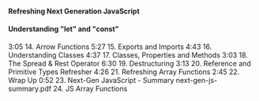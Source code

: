 #### Refreshing Next Generation JavaScript

#### Understanding "let" and "const"
3:05
14. Arrow Functions
5:27
15. Exports and Imports
4:43
16. Understanding Classes
4:37
17. Classes, Properties and Methods
3:03
18. The Spread & Rest Operator
6:30
19. Destructuring
3:13
20. Reference and Primitive Types Refresher
4:26
21. Refreshing Array Functions
2:45
22. Wrap Up
0:52
23. Next-Gen JavaScript - Summary
next-gen-js-summary.pdf
24. JS Array Functions
